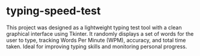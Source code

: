 # typing-speed-test
This project was designed as a lightweight typing test tool with a clean graphical interface using Tkinter. It randomly displays a set of words for the user to type, tracking Words Per Minute (WPM), accuracy, and total time taken. Ideal for improving typing skills and monitoring personal progress.
